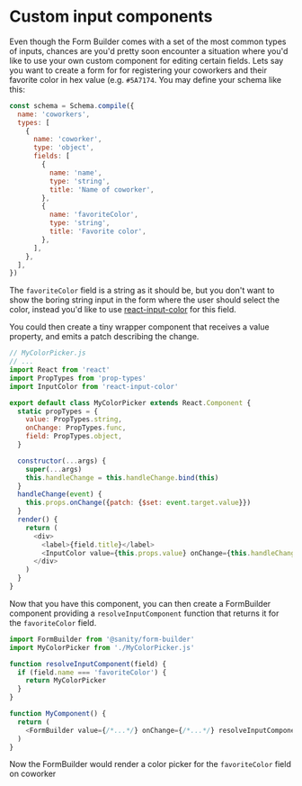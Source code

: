 # Custom input components

Even though the Form Builder comes with a set of the most common types of inputs, chances are you'd pretty soon encounter a situation where you'd like to use your own custom component for editing certain fields. Lets say you want to create a form for for registering your coworkers and their favorite color in hex value (e.g. `#5A7174`. You may define your schema like this:

```js
const schema = Schema.compile({
  name: 'coworkers',
  types: [
    {
      name: 'coworker',
      type: 'object',
      fields: [
        {
          name: 'name',
          type: 'string',
          title: 'Name of coworker',
        },
        {
          name: 'favoriteColor',
          type: 'string',
          title: 'Favorite color',
        },
      ],
    },
  ],
})
```

The `favoriteColor` field is a string as it should be, but you don't want to show the boring string input in the form where the user
should select the color, instead you'd like to use [react-input-color](https://www.npmjs.com/package/react-input-color) for this field.

You could then create a tiny wrapper component that receives a value property, and emits a patch describing the change.

```js
// MyColorPicker.js
// ...
import React from 'react'
import PropTypes from 'prop-types'
import InputColor from 'react-input-color'

export default class MyColorPicker extends React.Component {
  static propTypes = {
    value: PropTypes.string,
    onChange: PropTypes.func,
    field: PropTypes.object,
  }

  constructor(...args) {
    super(...args)
    this.handleChange = this.handleChange.bind(this)
  }
  handleChange(event) {
    this.props.onChange({patch: {$set: event.target.value}})
  }
  render() {
    return (
      <div>
        <label>{field.title}</label>
        <InputColor value={this.props.value} onChange={this.handleChange} />
      </div>
    )
  }
}
```

Now that you have this component, you can then create a FormBuilder component providing a `resolveInputComponent` function that returns it for the `favoriteColor` field.

```js
import FormBuilder from '@sanity/form-builder'
import MyColorPicker from './MyColorPicker.js'

function resolveInputComponent(field) {
  if (field.name === 'favoriteColor') {
    return MyColorPicker
  }
}

function MyComponent() {
  return (
    <FormBuilder value={/*...*/} onChange={/*...*/} resolveInputComponent={resolveInputComponent} />
  )
}
```

Now the FormBuilder would render a color picker for the `favoriteColor` field on coworker
